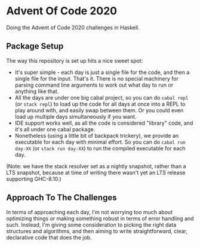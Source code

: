 # Advent Of Code 2020

Doing the Advent of Code 2020 challenges in Haskell.

## Package Setup

The way this repository is set up hits a nice sweet spot:

- It's super simple - each day is just a single file for the code, and then a
  single file for the input. That's it. There is no special machinery for
  parsing command line arguments to work out what day to run or anything like
  that.
- All the days are under one big cabal project, so you can do `cabal repl`
  (or `stack repl`) to load up the code for all days at once into a REPL to
  play around with, and easily swap between them. Or you could even load up
  multiple days simultaneously if you want.
- IDE support works well, as all the code is considered "library" code, and
  it's all under one cabal package.
- Nonetheless (using a little bit of backpack trickery), we provide an
  executable for each day with minimal effort. So you can do
  `cabal run day-XX` (or `stack run day-XX`) to run the compiled executable
  for each day.

(Note: we have the stack resolver set as a nightly snapshot, rather than a LTS
snapshot, because at time of writing there wasn't yet an LTS release supporting
GHC-8.10.)

## Approach To The Challenges

In terms of approaching each day, I'm not worrying too much about optimizing
things or making something robust in terms of error handling and such. Instead,
I'm giving some consideration to picking the right data structures and
algorithms, and then aiming to write straightforward, clear, declarative code
that does the job.

